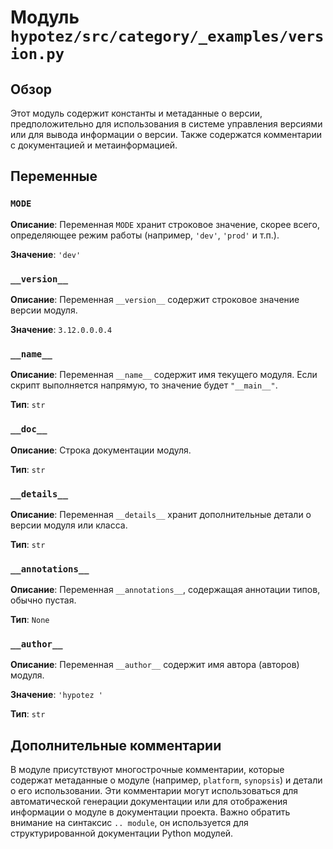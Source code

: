 # Модуль `hypotez/src/category/_examples/version.py`

## Обзор

Этот модуль содержит константы и метаданные о версии, предположительно для использования в системе управления версиями или для вывода информации о версии.  Также содержатся комментарии с документацией и метаинформацией.

## Переменные

### `MODE`

**Описание**:  Переменная `MODE` хранит строковое значение, скорее всего, определяющее режим работы (например, `'dev'`, `'prod'` и т.п.).

**Значение**: `'dev'`

### `__version__`

**Описание**: Переменная `__version__` содержит строковое значение версии модуля.

**Значение**: `3.12.0.0.0.4`


### `__name__`

**Описание**:  Переменная `__name__` содержит имя текущего модуля. Если скрипт выполняется напрямую, то значение будет `"__main__"`.

**Тип**: `str`


### `__doc__`

**Описание**: Строка документации модуля.

**Тип**: `str`

### `__details__`

**Описание**: Переменная `__details__` хранит дополнительные детали о версии модуля или класса.

**Тип**: `str`


### `__annotations__`

**Описание**: Переменная `__annotations__`, содержащая аннотации типов, обычно пустая.

**Тип**: `None`


### `__author__`

**Описание**: Переменная `__author__` содержит имя автора (авторов) модуля.

**Значение**: `'hypotez '`

**Тип**: `str`


## Дополнительные комментарии

В модуле присутствуют многострочные комментарии, которые содержат метаданные о модуле (например, `platform`, `synopsis`) и детали о его использовании. Эти комментарии могут использоваться для автоматической генерации документации или для отображения информации о модуле в документации проекта.  Важно обратить внимание на синтаксис `.. module`, он используется для структурированной документации Python модулей.